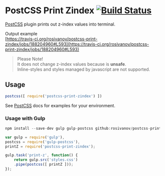 # PostCSS Print Zindex [![Build Status][ci-img]][ci]

[PostCSS] plugin prints out z-index values into terminal.

[PostCSS]: https://github.com/postcss/postcss
[ci-img]:  https://travis-ci.org/rosivanov/postcss-print-zindex.svg
[ci]:      https://travis-ci.org/rosivanov/postcss-print-zindex

Output example  
[https://travis-ci.org/rosivanov/postcss-print-zindex/jobs/188204960#L593](https://travis-ci.org/rosivanov/postcss-print-zindex/jobs/188204960#L593)

> Please Note!  
> It does not change z-index values because is **unsafe**.  
> Inline-styles and styles managed by javascript are not supported.

## Usage

```js
postcss([ require('postcss-print-zindex') ])
```

See [PostCSS] docs for examples for your environment.

### Usage with Gulp

```js
npm install --save-dev gulp gulp-postcss github:rosivanov/postcss-print-zindex
```

```js
var gulp = require('gulp'),
postcss = require('gulp-postcss'),
printZ = require('postcss-print-zindex');

gulp.task('print-z', function() {
    return gulp.src('styles.css')
    .pipe(postcss([ printZ ]));
});
```
